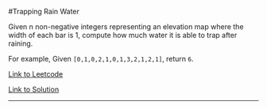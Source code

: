 #Trapping Rain Water

Given n non-negative integers representing an elevation map where the width of each bar is 1, compute how much water it is able to trap after raining.

For example, 
Given `[0,1,0,2,1,0,1,3,2,1,2,1]`, return `6`.

[Link to Leetcode](https://leetcode.com/problems/trapping-rain-water/)

[Link to Solution](TrappingRainWater.java)

---------------

